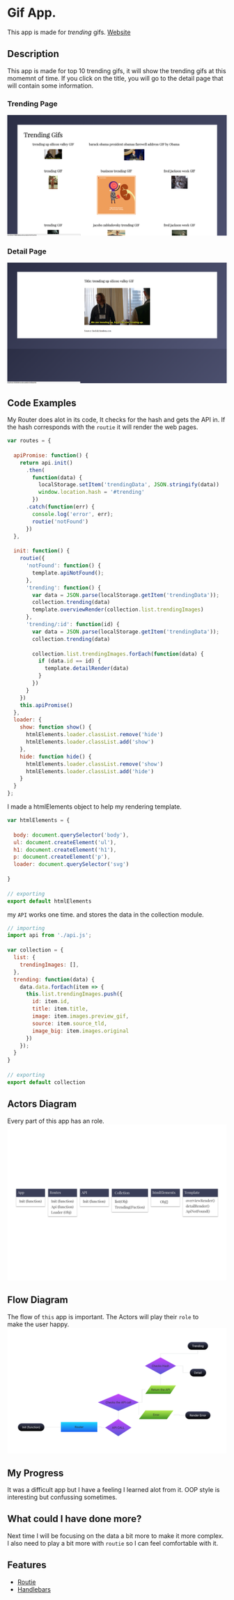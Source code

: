 # Gif App.
This app is made for  _trending_ gifs.
[Website](https://senmetsu.github.io/wafs/.)

## Description
This app is made for top 10 trending gifs, it will show the trending gifs at this momemnt of time. 
If you click on the title, you will go to the detail page that will contain some information.

### Trending Page
![homepage](Trending.png)

### Detail Page
![detail page](detail.png)

## Code Examples

My Router does alot in its code, It checks for the hash and gets the API in.
If the hash corresponds with the `routie` it will render the web pages.
```Javascript
var routes = {

  apiPromise: function() {
    return api.init()
      .then(
        function(data) {
          localStorage.setItem('trendingData', JSON.stringify(data))
          window.location.hash = '#trending'
        })
      .catch(function(err) {
        console.log('error', err);
        routie('notFound')
      })
  },

  init: function() {
    routie({
      'notFound': function() {
        template.apiNotFound();
      },
      'trending': function() {
        var data = JSON.parse(localStorage.getItem('trendingData'));
        collection.trending(data)
        template.overviewRender(collection.list.trendingImages)
      },
      'trending/:id': function(id) {
        var data = JSON.parse(localStorage.getItem('trendingData'));
        collection.trending(data)

        collection.list.trendingImages.forEach(function(data) {
          if (data.id == id) {
            template.detailRender(data)
          }
        })
      }
    })
    this.apiPromise()
  },
  loader: {
    show: function show() {
      htmlElements.loader.classList.remove('hide')
      htmlElements.loader.classList.add('show')
    },
    hide: function hide() {
      htmlElements.loader.classList.remove('show')
      htmlElements.loader.classList.add('hide')
    }
  }
};
```

I made a htmlElements object to help my rendering template.

```Javascript
var htmlElements = {

  body: document.querySelector('body'),
  ul: document.createElement('ul'),
  h1: document.createElement('h1'),
  p: document.createElement('p'),
  loader: document.querySelector('svg')

}

// exporting
export default htmlElements
```

my `API` works one time. and stores the data in the collection module.

```Javascript
// importing
import api from './api.js';

var collection = {
  list: {
    trendingImages: [],
  },
  trending: function(data) {
    data.data.forEach(item => {
      this.list.trendingImages.push({
        id: item.id,
        title: item.title,
        image: item.images.preview_gif,
        source: item.source_tld,
        image_big: item.images.original
      })
    });
  }
}

// exporting
export default collection
```

## Actors Diagram
Every part of this app has an role.
![actors](FlowDiagram.png)


## Flow Diagram
The flow of `this` app is important. The Actors will play their `role` to  
make the user happy.
![flow](ActorsDiagram.png)

## My Progress
It was a difficult app but I have a feeling I learned alot from it. 
OOP style is interesting but confussing sometimes.  

## What could I have done more?
Next time I will be focusing on the data a bit more to make it more complex. 
I also need to play a bit more with `routie` so I can feel comfortable with it. 

## Features
* [Routie](http://projects.jga.me/routie/)
* [Handlebars](http://handlebarsjs.com/)
